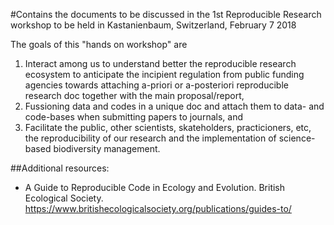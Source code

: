 #Contains the documents to be discussed in the 1st Reproducible Research workshop to be held in Kastanienbaum, Switzerland, February 7 2018

The goals of this "hands on workshop" are 
1. Interact among us to understand better the reproducible research ecosystem to anticipate the incipient regulation from public funding agencies towards attaching a-priori or a-posteriori reproducible research doc together with the main proposal/report,
2. Fussioning data and codes in a unique doc and attach them to data- and code-bases when submitting papers to journals, and 
3. Facilitate the public, other scientists, skateholders, practicioners, etc, the reproducibility of our research and the implementation of science-based  biodiversity management.

##Additional resources:
* A Guide to Reproducible Code in Ecology and Evolution. British Ecological Society. https://www.britishecologicalsociety.org/publications/guides-to/
